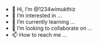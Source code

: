 - 👋 Hi, I’m @1234wimukthiz
- 👀 I’m interested in ...
- 🌱 I’m currently learning ...
- 💞️ I’m looking to collaborate on ...
- 📫 How to reach me ...

<!---
1234wimukthiz/1234wimukthiz is a ✨ special ✨ repository because its `README.md` (this file) appears on your GitHub profile.
You can click the Preview link to take a look at your changes.
--->
